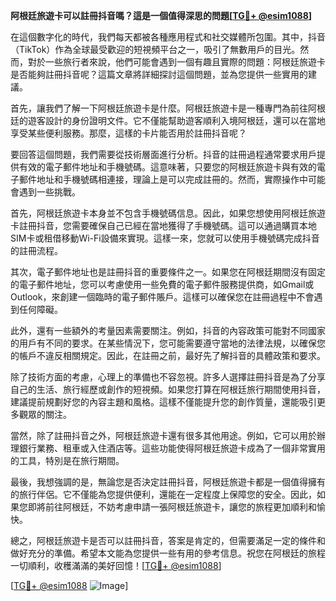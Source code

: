 **阿根廷旅遊卡可以註冊抖音嗎？這是一個值得深思的問題[[TG💪+ @esim1088](https://t.me/s/esim1088)]**

在這個數字化的時代，我們每天都被各種應用程式和社交媒體所包圍。其中，抖音（TikTok）作為全球最受歡迎的短視頻平台之一，吸引了無數用戶的目光。然而，對於一些旅行者來說，他們可能會遇到一個有趣且實際的問題：阿根廷旅遊卡是否能夠註冊抖音呢？這篇文章將詳細探討這個問題，並為您提供一些實用的建議。

首先，讓我們了解一下阿根廷旅遊卡是什麼。阿根廷旅遊卡是一種專門為前往阿根廷的遊客設計的身份證明文件。它不僅能幫助遊客順利入境阿根廷，還可以在當地享受某些便利服務。那麼，這樣的卡片能否用於註冊抖音呢？

要回答這個問題，我們需要從技術層面進行分析。抖音的註冊過程通常要求用戶提供有效的電子郵件地址和手機號碼。這意味著，只要您的阿根廷旅遊卡與有效的電子郵件地址和手機號碼相連接，理論上是可以完成註冊的。然而，實際操作中可能會遇到一些挑戰。

首先，阿根廷旅遊卡本身並不包含手機號碼信息。因此，如果您想使用阿根廷旅遊卡註冊抖音，您需要確保自己已經在當地獲得了手機號碼。這可以通過購買本地SIM卡或租借移動Wi-Fi設備來實現。這樣一來，您就可以使用手機號碼完成抖音的註冊流程。

其次，電子郵件地址也是註冊抖音的重要條件之一。如果您在阿根廷期間沒有固定的電子郵件地址，您可以考慮使用一些免費的電子郵件服務提供商，如Gmail或Outlook，來創建一個臨時的電子郵件賬戶。這樣可以確保您在註冊過程中不會遇到任何障礙。

此外，還有一些額外的考量因素需要關注。例如，抖音的內容政策可能對不同國家的用戶有不同的要求。在某些情況下，您可能需要遵守當地的法律法規，以確保您的帳戶不違反相關規定。因此，在註冊之前，最好先了解抖音的具體政策和要求。

除了技術方面的考慮，心理上的準備也不容忽視。許多人選擇註冊抖音是為了分享自己的生活、旅行經歷或創作的短視頻。如果您打算在阿根廷旅行期間使用抖音，建議提前規劃好您的內容主題和風格。這樣不僅能提升您的創作質量，還能吸引更多觀眾的關注。

當然，除了註冊抖音之外，阿根廷旅遊卡還有很多其他用途。例如，它可以用於辦理銀行業務、租車或入住酒店等。這些功能使得阿根廷旅遊卡成為了一個非常實用的工具，特別是在旅行期間。

最後，我想強調的是，無論您是否決定註冊抖音，阿根廷旅遊卡都是一個值得擁有的旅行伴侶。它不僅能為您提供便利，還能在一定程度上保障您的安全。因此，如果您即將前往阿根廷，不妨考慮申請一張阿根廷旅遊卡，讓您的旅程更加順利和愉快。

總之，阿根廷旅遊卡是否可以註冊抖音，答案是肯定的，但需要滿足一定的條件和做好充分的準備。希望本文能為您提供一些有用的參考信息。祝您在阿根廷的旅程一切順利，收穫滿滿的美好回憶！[[TG💪+ @esim1088](https://t.me/s/esim1088)]

[[TG💪+ @esim1088](https://t.me/s/esim1088) ![Image](https://i.postimg.cc/4NQfJmqS/Snipaste-2025-05-13-00-14-12.png)]